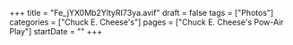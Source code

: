 +++
title = "Fe_jYX0Mb2YltyRI73ya.avif"
draft = false
tags = ["Photos"]
categories = ["Chuck E. Cheese's"]
pages = ["Chuck E. Cheese's Pow-Air Play"]
startDate = ""
+++
